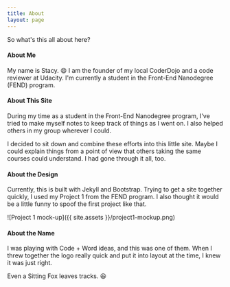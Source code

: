 ```yaml
---
title: About
layout: page
---
```



So what's this all about here?


#### About Me ####

My name is Stacy. :smile: I am the founder of my local CoderDojo and a code
reviewer at Udacity. I'm currently a student in the	Front-End Nanodegree (FEND)
program.


#### About This Site ####

During my time as a student in the Front-End Nanodegree program, I've  tried to
make myself notes to keep track of things as I went on. I also helped others in
my group wherever I could.

I decided to sit down and combine these efforts into this little site. Maybe I
could explain things from a point of view that others taking the same courses
could understand. I had gone through it all, too.


#### About the Design ####

Currently, this is built with Jekyll and Bootstrap. Trying to get a site
together quickly, I used my Project 1 from the FEND program. I also thought it
would be a little funny to spoof the first project like that.

![Project 1 mock-up]({{ site.assets }}/project1-mockup.png)


#### About the Name ####

I was playing with Code + Word ideas, and this was one of them. When I threw
together the logo really quick and put it into layout at the time, I knew it was
just right.

Even a Sitting Fox leaves tracks. :laughing: